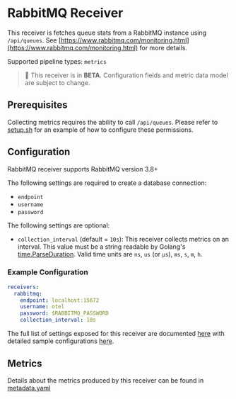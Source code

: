 # RabbitMQ Receiver

This receiver is fetches queue stats from a RabbitMQ instance using `/api/queues`. See [https://www.rabbitmq.com/monitoring.html](https://www.rabbitmq.com/monitoring.html) for more details.

Supported pipeline types: `metrics`

> :construction: This receiver is in **BETA**. Configuration fields and metric data model are subject to change.

## Prerequisites

Collecting metrics requires the ability to call `/api/queues`.  Please refer to [setup.sh](./testdata/scripts/setup.sh) for an example of how to configure these permissions. 

## Configuration

RabbitMQ receiver supports RabbitMQ version 3.8+

The following settings are required to create a database connection:
- `endpoint`
- `username`
- `password`

The following settings are optional:
- `collection_interval` (default = `10s`): This receiver collects metrics on an interval. This value must be a string readable by Golang's [time.ParseDuration](https://pkg.go.dev/time#ParseDuration). Valid time units are `ns`, `us` (or `µs`), `ms`, `s`, `m`, `h`.

### Example Configuration

```yaml
receivers:
  rabbitmq:
    endpoint: localhost:15672
    username: otel
    password: $RABBITMQ_PASSWORD
    collection_interval: 10s
```

The full list of settings exposed for this receiver are documented [here](./config.go) with detailed sample configurations [here](./testdata/config.yaml).

## Metrics

Details about the metrics produced by this receiver can be found in [metadata.yaml](./metadata.yaml)
